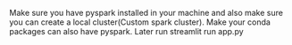 Make sure you have pyspark installed in your machine and also make sure you can create a local cluster(Custom spark cluster). Make your conda packages can also have pyspark. Later run streamlit run app.py
